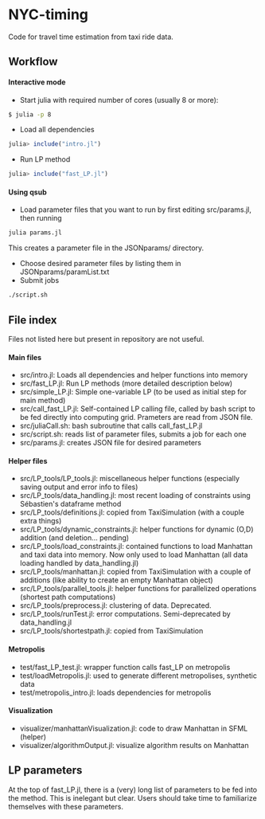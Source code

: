 # NYC-timing

Code for travel time estimation from taxi ride data.

## Workflow
#### Interactive mode
- Start julia with required number of cores (usually 8 or more): 
```bash
$ julia -p 8
```
- Load all dependencies
```julia
julia> include("intro.jl")
```
- Run LP method
```julia
julia> include("fast_LP.jl")
```
#### Using qsub
- Load parameter files that you want to run by first editing src/params.jl, then running
```bash
julia params.jl
```
This creates a parameter file in the JSONparams/ directory.
- Choose desired parameter files by listing them in JSONparams/paramList.txt
- Submit jobs
```bash
./script.sh
```

## File index
Files not listed here but present in repository are not useful.
#### Main files
- src/intro.jl: Loads all dependencies and helper functions into memory
- src/fast_LP.jl: Run LP methods (more detailed description below)
- src/simple_LP.jl: Simple one-variable LP (to be used as initial step for main method)
- src/call_fast_LP.jl: Self-contained LP calling file, called by bash script to be fed directly into computing grid. Prameters are read from JSON file.
- src/juliaCall.sh: bash subroutine that calls call_fast_LP.jl
- src/script.sh: reads list of parameter files, submits a job for each one
- src/params.jl: creates JSON file for desired parameters

#### Helper files
- src/LP_tools/LP_tools.jl: miscellaneous helper functions (especially saving output and error info to files)
- src/LP_tools/data_handling.jl: most recent loading of constraints using Sébastien's dataframe method
- src/LP_tools/definitions.jl: copied from TaxiSimulation (with a couple extra things)
- src/LP_tools/dynamic_constraints.jl: helper functions for dynamic (O,D) addition (and deletion... pending)
- src/LP_tools/load_constraints.jl: contained functions to load Manhattan and taxi data into memory. Now only used to load Manhattan (all data loading handled by data_handling.jl)
- src/LP_tools/manhattan.jl: copied from TaxiSimulation with a couple of additions (like ability to create an empty Manhattan object)
- src/LP_tools/parallel_tools.jl: helper functions for parallelized operations (shortest path computations)
- src/LP_tools/preprocess.jl: clustering of data. Deprecated.
- src/LP_tools/runTest.jl: error computations. Semi-deprecated by data_handling.jl
- src/LP_tools/shortestpath.jl: copied from TaxiSimulation

#### Metropolis
- test/fast_LP_test.jl: wrapper function calls fast_LP on metropolis
- test/loadMetropolis.jl: used to generate different metropolises, synthetic data
- test/metropolis_intro.jl: loads dependencies for metropolis

#### Visualization
- visualizer/manhattanVisualization.jl: code to draw Manhattan in SFML (helper)
- visualizer/algorithmOutput.jl: visualize algorithm results on Manhattan

## LP parameters
At the top of fast_LP.jl, there is a (very) long list of parameters to be fed into the method. This is inelegant but clear. Users should take time to familiarize themselves with these parameters.
